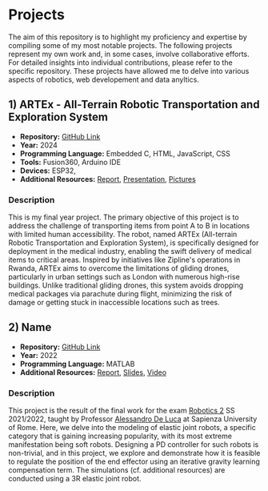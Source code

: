 # Projects
The aim of this repository is to highlight my proficiency and expertise by compiling some of my most notable projects.
The following projects represent my own work and, in some cases, involve collaborative efforts. For detailed insights into individual contributions, please refer to the specific repository.
These projects have allowed me to delve into various aspects of robotics, web developement and data anyltics. 

## 1) ARTEx - All-Terrain Robotic Transportation and Exploration System

- **Repository:** [GitHub Link](https://github.com/DennisRotondi/AMR22_FP8_Model_free_CBF)
- **Year:** 2024
- **Programming Language:** Embedded C, HTML, JavaScript, CSS
- **Tools:** Fusion360, Arduino IDE
- **Devices:** ESP32, 
- **Additional Resources:** [Report](https://github.com/DennisRotondi/AMR22_FP8_Model_free_CBF/blob/master/report.pdf), [Presentation](https://docs.google.com/presentation/d/1cNUM1Hq5WOP4jOX6p8fWa-TL-2o4LwJ9hxVOweNTL3Q/edit?usp=sharing), [Pictures](https://drive.google.com/drive/folders/1BrxUTx0JuhWMO_hbAV8zvJXK9wSYaCpP?usp=sharing)

### Description

This is my final year project. The primary objective of this project is to address the challenge of transporting items from point A to B in locations with limited human accessibility. The robot, named ARTEx (All-terrain Robotic Transportation and Exploration System), is specifically designed for deployment in the medical industry, enabling the swift delivery of medical items to critical areas. Inspired by initiatives like Zipline's operations in Rwanda, ARTEx aims to overcome the limitations of gliding drones, particularly in urban settings such as London with numerous high-rise buildings. Unlike traditional gliding drones, this system avoids dropping medical packages via parachute during flight, minimizing the risk of damage or getting stuck in inaccessible locations such as trees.

## 2) Name

- **Repository:** [GitHub Link](https://github.com/)
- **Year:** 2022
- **Programming Language:** MATLAB
- **Additional Resources:** [Report](https://github.com/DennisRotondi/robotics2_project/blob/master/Report_Rotondi_Scaparro.pdf), [Slides](https://docs.google.com/presentation/d/165GUNOE-dIQUmgw-vLpszNcTZbrL-P3V7CobsmjXhgE/edit?usp=sharing), [Video](https://drive.google.com/drive/folders/1DCEF3msvgXbq4hISgg4q9fJZa7GfT--3?usp=sharing)

### Description

This project is the result of the final work for the exam [Robotics 2](https://www.diag.uniroma1.it/deluca/rob2_en.php) SS 2021/2022, taught by Professor [Alessandro De Luca](https://www.diag.uniroma1.it/deluca/) at Sapienza University of Rome. 
Here, we delve into the modeling of elastic joint robots, a specific category that is gaining increasing popularity, with its most extreme manifestation being soft robots. Designing a PD controller for such robots is non-trivial, and in this project, we explore and demonstrate how it is feasible to regulate the position of the end effector using an iterative gravity learning compensation term. The simulations (cf. additional resources) are conducted using a 3R elastic joint robot.

